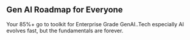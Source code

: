 ## Gen AI Roadmap for Everyone

Your 85%+ go to toolkit for Enterprise Grade GenAI..Tech especially AI evolves fast, but the fundamentals are forever.
